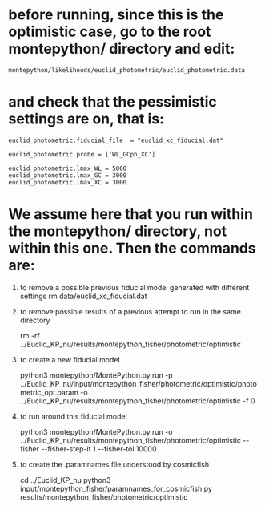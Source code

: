 # before running, since this is the optimistic case, go to the root montepython/ directory and edit:

    montepython/likelihoods/euclid_photometric/euclid_photometric.data

# and check that the pessimistic settings are on, that is:

    euclid_photometric.fiducial_file  = "euclid_xc_fiducial.dat"

    euclid_photometric.probe = ['WL_GCph_XC']

    euclid_photometric.lmax_WL = 5000
    euclid_photometric.lmax_GC = 3000
    euclid_photometric.lmax_XC = 3000

# We assume here that you run within the montepython/ directory, not within this one. Then the commands are:

1) to remove a possible previous fiducial model generated with different settings
    rm data/euclid_xc_fiducial.dat

2) to remove possible results of a previous attempt to run in the same directory

    rm -rf ../Euclid_KP_nu/results/montepython_fisher/photometric/optimistic

3) to create a new fiducial model

    python3 montepython/MontePython.py run -p ../Euclid_KP_nu/input/montepython_fisher/photometric/optimistic/photometric_opt.param -o ../Euclid_KP_nu/results/montepython_fisher/photometric/optimistic -f 0

4) to run around this fiducial model

    python3 montepython/MontePython.py run -o ../Euclid_KP_nu/results/montepython_fisher/photometric/optimistic --fisher --fisher-step-it 1 --fisher-tol 10000

5) to create the .paramnames file understood by cosmicfish

    cd ../Euclid_KP_nu
    python3 input/montepython_fisher/paramnames_for_cosmicfish.py results/montepython_fisher/photometric/optimistic